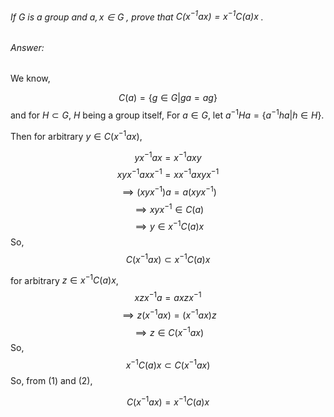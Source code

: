 ###### If $G$ is a group and $a, x \in G$ , prove that $C(x^{-1}ax) = x^{-1}C(a)x$ . 

###### Answer:


We know,

$$C(a) = \{g \in G | ga = ag\}$$ and for $H \subset G$, $H$ being a group itself, For $a\in G$, let $a^{-1}Ha = \{a^{-1}ha|h\in H\}$. 

Then for arbitrary $y\in C(x^{-1}ax)$, 

$$yx^{-1}ax = x^{-1}axy$$
$$xyx^{-1}axx^{-1} = xx^{-1}axyx^{-1}$$ 
$$\implies (xyx^{-1})a = a(xyx^{-1})$$ 
$$\implies xyx^{-1} \in C(a)$$ $$\implies y \in x^{-1}C(a)x$$ So, $$C(x^{-1}ax) \subset x^{-1}C(a)x\tag{1}$$ 

for arbitrary $z\in x^{-1}C(a)x$, 
$$xzx^{-1}a = axzx^{-1}$$
$$\implies z(x^{-1}ax) = (x^{-1}ax)z$$
$$\implies z \in C(x^{-1}ax)$$
So, $$x^{-1}C(a)x \subset C(x^{-1}ax)\tag{2}$$ So, from (1) and (2), 

$$C(x^{-1}ax) = x^{-1}C(a)x$$ 